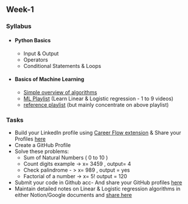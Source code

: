 ## Week-1

### Syllabus 
- #### Python Basics
   - Input & Output
   - Operators
   - Conditional Statements & Loops
- #### Basics of Machine Learning
   - [Simple overview of algorithms](https://medium.com/@coderacheal/machine-learning-for-absolute-beginners-69ce9bb08b46)
   - [ML Playlist](https://www.youtube.com/playlist?list=PLeo1K3hjS3uvCeTYTeyfe0-rN5r8zn9rw) (Learn Linear & Logistic regression - 1 to 9 videos)
   - [reference playlist](https://www.youtube.com/playlist?list=PL_7lAqjuyAkkbINx4QmYcLs8W5_SC-zwa) (but mainly concentrate on above playlist)

### Tasks 

- Build your LinkedIn profile using [Career Flow extension](https://chromewebstore.google.com/detail/careerflow-ai-linkedin-op/iadokddofjgcgjpjlfhngclhpmaelnli?hl=en) &     Share your Profiles [here](https://docs.google.com/spreadsheets/d/1_uTDy-6p9b86Ca5-IejLkdbc-R8q-71SY5x_rTME49A/edit?usp=sharing)
- Create a GitHub Profile
- Solve these problems:
   - Sum of Natural Numbers ( 0 to 10 )
   - Count digits example -> x= 3459 , output= 4
   - Check palindrome - > x= 989 , output = yes
   - Factorial of a number -> x= 5! output = 120
- Submit your code in Github acc- And share your GitHub profiles [here](https://docs.google.com/spreadsheets/d/1_uTDy-6p9b86Ca5-IejLkdbc-R8q-71SY5x_rTME49A/edit?usp=sharing)
- Maintain detailed notes on Linear & Logistic regression algorithms in either Notion/Google documents and [share here](https://docs.google.com/spreadsheets/d/1_uTDy-6p9b86Ca5-IejLkdbc-R8q-71SY5x_rTME49A/edit?usp=sharing)
